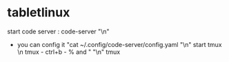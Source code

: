 # tabletlinux
start code server : code-server "\n"
 - you can config it "cat ~/.config/code-server/config.yaml "\n"
start tmux \n
tmux - ctrl+b - % and " "\n"
tmux 

